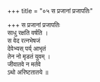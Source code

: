+++
title = "०५ स प्रजानां प्रजापतिः"

+++
स प्रजानां प्रजापतिः  
साधु रक्षति वर्षति ।  
स वेद रत्नभेषजं  
देवेभ्यस् पर्य् आभृतं  
तेन नो मृडतं युवम् ।  
जीवातवे न मर्तवे  
ऽथो अरिष्टतातये ॥